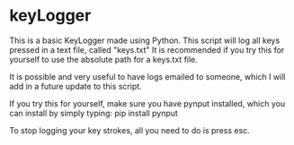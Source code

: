 # keyLogger

This is a basic KeyLogger made using Python. This script will log all keys pressed in a text file, called "keys.txt" 
It is recommended if you try this for yourself to use the absolute path for a keys.txt file. 

It is possible and very useful to have logs emailed to someone, which I will add in a future update to this script. 

If you try this for yourself, make sure you have pynput installed, which you can install by simply typing:
pip install pynput 

To stop logging your key strokes, all you need to do is press esc. 
